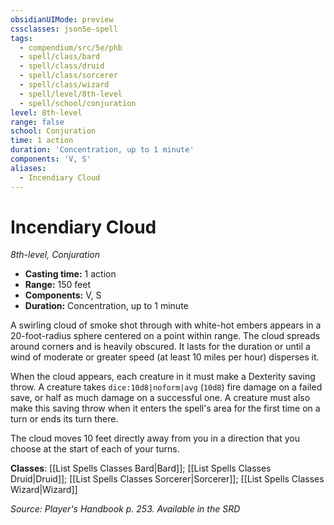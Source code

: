 ```yaml
---
obsidianUIMode: preview
cssclasses: json5e-spell
tags:
  - compendium/src/5e/phb
  - spell/class/bard
  - spell/class/druid
  - spell/class/sorcerer
  - spell/class/wizard
  - spell/level/8th-level
  - spell/school/conjuration
level: 8th-level
range: false
school: Conjuration
time: 1 action
duration: 'Concentration, up to 1 minute'
components: 'V, S'
aliases:
  - Incendiary Cloud
---
```

# Incendiary Cloud
*8th-level, Conjuration*  

- **Casting time:** 1 action
- **Range:** 150 feet
- **Components:** V, S
- **Duration:** Concentration, up to 1 minute

A swirling cloud of smoke shot through with white-hot embers appears in a 20-foot-radius sphere centered on a point within range. The cloud spreads around corners and is heavily obscured. It lasts for the duration or until a wind of moderate or greater speed (at least 10 miles per hour) disperses it.

When the cloud appears, each creature in it must make a Dexterity saving throw. A creature takes `dice:10d8|noform|avg` (`10d8`) fire damage on a failed save, or half as much damage on a successful one. A creature must also make this saving throw when it enters the spell's area for the first time on a turn or ends its turn there.

The cloud moves 10 feet directly away from you in a direction that you choose at the start of each of your turns.

**Classes**: [[List Spells Classes Bard\|Bard]]; [[List Spells Classes Druid\|Druid]]; [[List Spells Classes Sorcerer\|Sorcerer]]; [[List Spells Classes Wizard\|Wizard]]

*Source: Player's Handbook p. 253. Available in the <span title='Systems Reference Document (5.1)'>SRD</span>*
